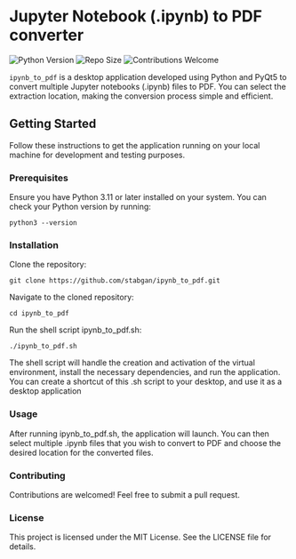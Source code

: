 # Jupyter Notebook (.ipynb) to PDF converter
![Python Version](https://img.shields.io/badge/python-3.11-blue)
![Repo Size](https://img.shields.io/github/languages/code-size/stabgan/ipynb_to_pdf)
![Contributions Welcome](https://img.shields.io/badge/contributions-welcome-brightgreen)

`ipynb_to_pdf` is a desktop application developed using Python and PyQt5 to convert multiple Jupyter notebooks (.ipynb) files to PDF. You can select the extraction location, making the conversion process simple and efficient.

## Getting Started

Follow these instructions to get the application running on your local machine for development and testing purposes.

### Prerequisites

Ensure you have Python 3.11 or later installed on your system. You can check your Python version by running:

```
python3 --version
```
### Installation

Clone the repository:

```
git clone https://github.com/stabgan/ipynb_to_pdf.git
```
Navigate to the cloned repository:
```
cd ipynb_to_pdf
```
Run the shell script ipynb_to_pdf.sh:
```
./ipynb_to_pdf.sh
```
The shell script will handle the creation and activation of the virtual environment, install the necessary dependencies, and run the application.
You can create a shortcut of this .sh script to your desktop, and use it as a desktop application

### Usage

After running ipynb_to_pdf.sh, the application will launch. You can then select multiple .ipynb files that you wish to convert to PDF and choose the desired location for the converted files.

### Contributing

Contributions are welcomed! Feel free to submit a pull request.

### License

This project is licensed under the MIT License. See the LICENSE file for details.

